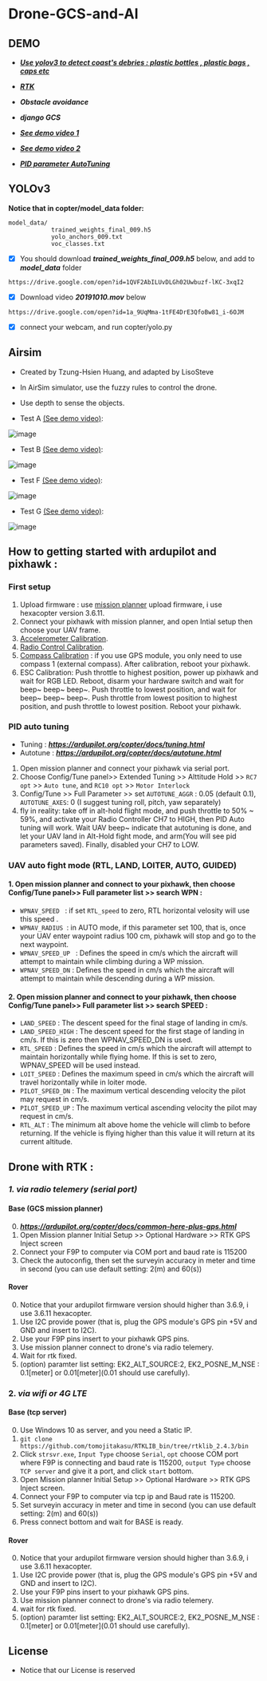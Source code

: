 # Drone-GCS-and-AI
## DEMO

* ***[Use yolov3 to detect coast's debries : plastic bottles , plastic bags , caps etc](https://drive.google.com/file/d/15HNY2gMDhPa_sieLgT28_APcT03e1TX1/view?usp=sharing)***

* ***[RTK](https://drive.google.com/file/d/1jjvXl_TojcVaHIFGIpz3gNLZ7TZ8hiRM/view?usp=sharing)***

* ***Obstacle avoidance***

* ***django GCS***

* ***[See demo video 1](https://drive.google.com/open?id=1H6hfDKPacrxpqa3XGIi3flVTbuDY8Ano)***

* ***[See demo video 2](https://drive.google.com/open?id=1Lma_kVY98y7Zlkeo5f46-ZTPgNvyxGDc)***

* ***[PID parameter AutoTuning](https://drive.google.com/open?id=12vV1WJXvEIu-ZyxeH2k5318cdNbjx9j2)***


## YOLOv3

**Notice that in copter/model_data folder:**

```
model_data/
            trained_weights_final_009.h5
            yolo_anchors_009.txt
            voc_classes.txt 
```

- [x] You should download ***trained_weights_final_009.h5*** below, and add to ***model_data*** folder
``` 
https://drive.google.com/open?id=1QVF2AbILUvDLGh02Uwbuzf-lKC-3xqI2
```
 
- [x] Download video ***20191010.mov*** below
```
https://drive.google.com/open?id=1a_9UqMma-1tFE4DrE3QfoBw81_i-6OJM
```

- [x] connect your webcam, and run copter/yolo.py

## Airsim
* Created by Tzung-Hsien Huang, and adapted by LisoSteve
* In AirSim simulator, use the fuzzy rules to control the drone.
* Use depth to sense the objects.

* Test A [ (See demo video)](https://drive.google.com/open?id=1oGbn28wQA_o-EyqqzDqoxLLuQZKde3WK):

![image](https://github.com/LiaoSteve/Drone-GCS-and-AI/blob/django_app/airsim/ForAirSim/Data_gif_A.gif)

* Test B [ (See demo video)](https://drive.google.com/open?id=1G7rWvAg8GuQ7e9GqmgrFNUia2IaKj6rS):

![image](https://github.com/LiaoSteve/Drone-GCS-and-AI/blob/django_app/airsim/ForAirSim/Data_gif_B.gif)

* Test F [ (See demo video)](https://drive.google.com/open?id=1KNb6ggzH0gUVQc07_ZdVgUQq8zr_T9sn):

![image](https://github.com/LiaoSteve/Drone-GCS-and-AI/blob/django_app/airsim/ForAirSim/Data_gif_F.gif)

* Test G [ (See demo video)](https://drive.google.com/open?id=1Bwu4uhnbphOmDBdiDrkOj26QjXSGpqfg):

![image](https://github.com/LiaoSteve/Drone-GCS-and-AI/blob/django_app/airsim/ForAirSim/Data_gif_G.gif)

## How to getting started with ardupilot and pixhawk : 
### First setup
1. Upload firmware : use [mission planner](https://ardupilot.org/planner/docs/mission-planner-installation.html) upload firmware, i use hexacopter version 3.6.11.
2. Connect your pixhawk with mission planner, and open Intial setup then choose your UAV frame.
3. [Accelerometer Calibration](https://ardupilot.org/copter/docs/common-accelerometer-calibration.html?highlight=calibration).
4. [Radio Control Calibration](https://ardupilot.org/copter/docs/common-radio-control-calibration.html?highlight=calibration).
5. [Compass Calibration](https://ardupilot.org/copter/docs/common-compass-calibration-in-mission-planner.html?highlight=calibration) : if you use GPS module, you only need to use compass 1 (external compass). After calibration, reboot your pixhawk.
6. ESC Calibration: Push throttle to highest position, power up pixhawk and wait for RGB LED. Reboot, disarm your hardware switch and wait for beep~ beep~ beep~. Push throttle to lowest position, and wait for beep~ beep~ beep~. Push throttle from lowest position to highest position, and push throttle to lowest position. Reboot your pixhawk.

### PID auto tuning
* Tuning   : ***https://ardupilot.org/copter/docs/tuning.html***
* Autotune : ***https://ardupilot.org/copter/docs/autotune.html***
1. Open mission planner and connect your pixhawk via serial port.
2. Choose Config/Tune panel>> Extended Tuning >> Alttitude Hold >> `RC7 opt` >> `Auto tune`, and `RC10 opt` >> `Motor Interlock`
3. Config/Tune >> Full Parameter >> set `AUTOTUNE_AGGR` : 0.05 (default 0.1),  `AUTOTUNE_AXES`: 0 (I suggest tuning roll, pitch, yaw separately)
4. fly in reality: take off in alt-hold flight mode, and push throttle to 50% ~ 59%, and activate your Radio Controller CH7 to HIGH, then PID Auto tuning will work. Wait UAV beep~ indicate that autotuning is done, and let your UAV land in Alt-Hold fight mode, and arm(You will see pid parameters saved). Finally, disabled your CH7 to LOW.

### UAV auto fight mode (RTL, LAND, LOITER, AUTO, GUIDED)
#### 1. Open mission planner and connect to your pixhawk, then choose Config/Tune panel>> Full parameter list >> search WPN :
* `WPNAV_SPEED ` : if set `RTL_speed` to zero, RTL horizontal velosity will use this speed .
* `WPNAV_RADIUS `: in AUTO mode, if this parameter set 100, that is, once your UAV enter waypoint radius 100 cm, pixhawk will stop and go to the next waypoint. 
* `WPNAV_SPEED_UP ` : Defines the speed in cm/s which the aircraft will attempt to maintain while climbing during a WP mission.
* `WPNAV_SPEED_DN`  : Defines the speed in cm/s which the aircraft will attempt to maintain while descending during a WP mission.
#### 2. Open mission planner and connect to your pixhawk, then choose Config/Tune panel>> Full parameter list >> search SPEED :
* `LAND_SPEED` : The descent speed for the final stage of landing in cm/s.
* `LAND_SPEED_HIGH` : The descent speed for the first stage of landing in cm/s. If this is zero then WPNAV_SPEED_DN is used.
* `RTL_SPEED` : Defines the speed in cm/s which the aircraft will attempt to maintain horizontally while flying home. If this is set to zero, WPNAV_SPEED will be used instead.
* `LOIT_SPEED` : Defines the maximum speed in cm/s which the aircraft will travel horizontally while in loiter mode.
* `PILOT_SPEED_DN` : The maximum vertical descending velocity the pilot may request in cm/s.
* `PILOT_SPEED_UP` : The maximum vertical ascending velocity the pilot may request in cm/s.
* `RTL_ALT` : The minimum alt above home the vehicle will climb to before returning.  If the vehicle is flying higher than this value it will return at its current altitude.

## Drone with RTK :
### ***1. via radio telemery (serial port)***
#### Base (GCS mission planner) 
0. ***https://ardupilot.org/copter/docs/common-here-plus-gps.html***
1. Open Mission planner Initial Setup >> Optional Hardware >> RTK GPS Inject screen
2. Connect your F9P to computer via COM port and baud rate is 115200
3. Check the autoconfig, then set the surveyin accuracy in meter and time in second (you can use default setting: 2(m) and 60(s)) 

#### Rover 
0. Notice that your ardupilot firmware version should higher than 3.6.9, i use 3.6.11 hexacopter.
1. Use I2C provide power (that is, plug the GPS module's GPS pin +5V and GND and insert to I2C).
2. Use your F9P pins insert to your pixhawk GPS pins.
3. Use mission planner connect to drone's via radio telemery.
4. Wait for rtk fixed.
5. (option) paramter list setting: EK2_ALT_SOURCE:2, EK2_POSNE_M_NSE : 0.1[meter] or 0.01[meter](0.01 should use carefully).

### 2. ***via wifi or 4G LTE***
#### Base (tcp server) 
0. Use Windows 10 as server, and you need a Static IP.
1. `git clone https://github.com/tomojitakasu/RTKLIB_bin/tree/rtklib_2.4.3/bin`
2. Click `strsvr.exe`, `Input Type` choose `Serial`, `opt` choose COM port where F9P is connecting and baud rate is 115200, `output Type` choose `TCP server` and give it a port, and click `start` bottom.
3. Open Mission planner Initial Setup >> Optional Hardware >> RTK GPS Inject screen.
4. Connect your F9P to computer via tcp ip and Baud rate is 115200.
5. Set surveyin accuracy in meter and time in second (you can use default setting: 2(m) and 60(s)) 
6. Press connect bottom and wait for BASE is ready.

#### Rover 
0. Notice that your ardupilot firmware version should higher than 3.6.9, i use 3.6.11 hexacopter.
1. Use I2C provide power (that is, plug the GPS module's GPS pin +5V and GND and insert to I2C).
2. Use your F9P pins insert to your pixhawk GPS pins.
3. Use mission planner connect to drone's via radio telemery.
4. wait for rtk fixed.
5. (option) paramter list setting: EK2_ALT_SOURCE:2, EK2_POSNE_M_NSE : 0.1[meter] or 0.01[meter](0.01 should use carefully).

## License 
* Notice that our License is reserved








